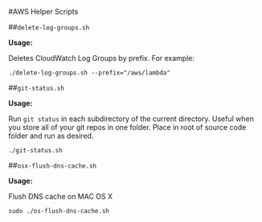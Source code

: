 #AWS Helper Scripts

##`delete-log-groups.sh`

**Usage:**

Deletes CloudWatch Log Groups by prefix. For example:

```
./delete-log-groups.sh --prefix="/aws/lambda"
```

##`git-status.sh`

**Usage:**

Run `git status` in each subdirectory of the current directory. Useful when you store all of your git repos in one folder. Place in root of source code folder and run as desired.

```
./git-status.sh
```

##`osx-flush-dns-cache.sh`

**Usage:**

Flush DNS cache on MAC OS X

```
sudo ./os-flush-dns-cache.sh
```
